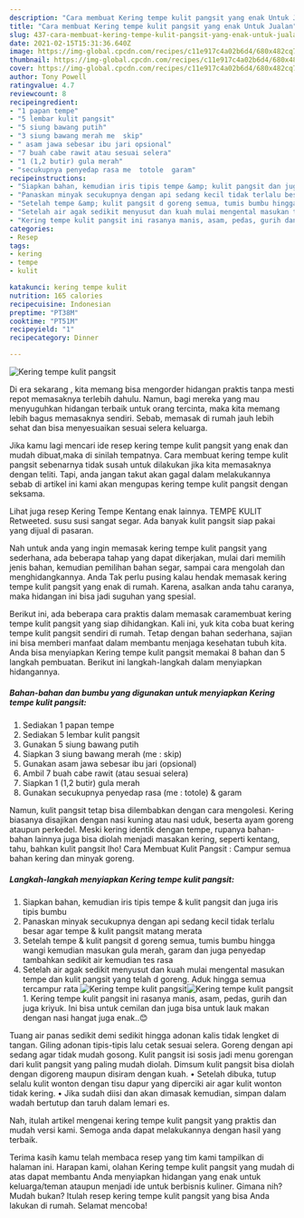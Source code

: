 ```yaml
---
description: "Cara membuat Kering tempe kulit pangsit yang enak Untuk Jualan"
title: "Cara membuat Kering tempe kulit pangsit yang enak Untuk Jualan"
slug: 437-cara-membuat-kering-tempe-kulit-pangsit-yang-enak-untuk-jualan
date: 2021-02-15T15:31:36.640Z
image: https://img-global.cpcdn.com/recipes/c11e917c4a02b6d4/680x482cq70/kering-tempe-kulit-pangsit-foto-resep-utama.jpg
thumbnail: https://img-global.cpcdn.com/recipes/c11e917c4a02b6d4/680x482cq70/kering-tempe-kulit-pangsit-foto-resep-utama.jpg
cover: https://img-global.cpcdn.com/recipes/c11e917c4a02b6d4/680x482cq70/kering-tempe-kulit-pangsit-foto-resep-utama.jpg
author: Tony Powell
ratingvalue: 4.7
reviewcount: 8
recipeingredient:
- "1 papan tempe"
- "5 lembar kulit pangsit"
- "5 siung bawang putih"
- "3 siung bawang merah me  skip"
- " asam jawa sebesar ibu jari opsional"
- "7 buah cabe rawit atau sesuai selera"
- "1 (1,2 butir) gula merah"
- "secukupnya penyedap rasa me  totole  garam"
recipeinstructions:
- "Siapkan bahan, kemudian iris tipis tempe &amp; kulit pangsit dan juga iris tipis bumbu"
- "Panaskan minyak secukupnya dengan api sedang kecil tidak terlalu besar agar tempe &amp; kulit pangsit matang merata"
- "Setelah tempe &amp; kulit pangsit d goreng semua, tumis bumbu hingga wangi kemudian masukan gula merah, garam dan juga penyedap tambahkan sedikit air kemudian tes rasa"
- "Setelah air agak sedikit menyusut dan kuah mulai mengental masukan tempe dan kulit pangsit yang telah d goreng. Aduk hingga semua tercampur rata"
- "Kering tempe kulit pangsit ini rasanya manis, asam, pedas, gurih dan juga kriyuk. Ini bisa untuk cemilan dan juga bisa untuk lauk makan dengan nasi hangat juga enak..😊"
categories:
- Resep
tags:
- kering
- tempe
- kulit

katakunci: kering tempe kulit 
nutrition: 165 calories
recipecuisine: Indonesian
preptime: "PT38M"
cooktime: "PT51M"
recipeyield: "1"
recipecategory: Dinner

---
```



![Kering tempe kulit pangsit](https://img-global.cpcdn.com/recipes/c11e917c4a02b6d4/680x482cq70/kering-tempe-kulit-pangsit-foto-resep-utama.jpg)

Di era  sekarang , kita memang bisa mengorder hidangan praktis tanpa mesti repot memasaknya terlebih dahulu. Namun, bagi mereka yang mau menyuguhkan hidangan terbaik untuk orang tercinta, maka kita memang lebih bagus memasaknya sendiri. Sebab, memasak di rumah jauh lebih sehat dan bisa menyesuaikan sesuai selera keluarga.

Jika kamu lagi mencari ide resep kering tempe kulit pangsit yang enak dan mudah dibuat,maka di sinilah tempatnya. Cara membuat kering tempe kulit pangsit  sebenarnya tidak susah untuk dilakukan jika kita memasaknya dengan teliti. Tapi, anda jangan takut akan gagal dalam melakukannya 
sebab di artikel ini kami akan mengupas kering tempe kulit pangsit dengan seksama.  

Lihat juga resep Kering Tempe Kentang enak lainnya. TEMPE KULIT Retweeted. susu susi sangat segar. Ada banyak kulit pangsit siap pakai yang dijual di pasaran.

Nah untuk anda yang ingin memasak kering tempe kulit pangsit yang sederhana, ada beberapa tahap yang dapat dikerjakan, mulai dari memilih jenis bahan, kemudian pemilihan bahan segar, sampai cara mengolah dan menghidangkannya. Anda Tak perlu pusing kalau hendak memasak kering tempe kulit pangsit yang enak di rumah. Karena, asalkan anda  tahu caranya, maka hidangan ini bisa jadi suguhan yang spesial.

Berikut ini, ada beberapa cara praktis  dalam memasak caramembuat kering tempe kulit pangsit yang siap dihidangkan. Kali ini, yuk kita coba buat kering tempe kulit pangsit sendiri di rumah. Tetap dengan bahan sederhana, sajian ini bisa memberi manfaat dalam membantu menjaga kesehatan tubuh kita. Anda bisa menyiapkan Kering tempe kulit pangsit memakai 8 bahan dan 5 langkah pembuatan. Berikut ini langkah-langkah dalam menyiapkan hidangannya.

<!--inarticleads1-->

##### Bahan-bahan dan bumbu yang digunakan untuk menyiapkan Kering tempe kulit pangsit:

1. Sediakan 1 papan tempe
1. Sediakan 5 lembar kulit pangsit
1. Gunakan 5 siung bawang putih
1. Siapkan 3 siung bawang merah (me : skip)
1. Gunakan  asam jawa sebesar ibu jari (opsional)
1. Ambil 7 buah cabe rawit (atau sesuai selera)
1. Siapkan 1 (1,2 butir) gula merah
1. Gunakan secukupnya penyedap rasa (me : totole) &amp; garam


Namun, kulit pangsit tetap bisa dilembabkan dengan cara mengolesi. Kering biasanya disajikan dengan nasi kuning atau nasi uduk, beserta ayam goreng ataupun perkedel. Meski kering identik dengan tempe, rupanya bahan-bahan lainnya juga bisa diolah menjadi masakan kering, seperti kentang, tahu, bahkan kulit pangsit lho! Cara Membuat Kulit Pangsit : Campur semua bahan kering dan minyak goreng. 

<!--inarticleads2-->

##### Langkah-langkah menyiapkan Kering tempe kulit pangsit:

1. Siapkan bahan, kemudian iris tipis tempe &amp; kulit pangsit dan juga iris tipis bumbu
1. Panaskan minyak secukupnya dengan api sedang kecil tidak terlalu besar agar tempe &amp; kulit pangsit matang merata
1. Setelah tempe &amp; kulit pangsit d goreng semua, tumis bumbu hingga wangi kemudian masukan gula merah, garam dan juga penyedap tambahkan sedikit air kemudian tes rasa
1. Setelah air agak sedikit menyusut dan kuah mulai mengental masukan tempe dan kulit pangsit yang telah d goreng. Aduk hingga semua tercampur rata
<img src="//assets-global.cpcdn.com/assets/icons/button_play-2c75c40dde080a61004c1f40b05d8f140eaff45d7e9e6481dc71c63d2e7c4909.png" alt="Kering tempe kulit pangsit"><img src="//assets-global.cpcdn.com/assets/icons/button_play-2c75c40dde080a61004c1f40b05d8f140eaff45d7e9e6481dc71c63d2e7c4909.png" alt="Kering tempe kulit pangsit">1. Kering tempe kulit pangsit ini rasanya manis, asam, pedas, gurih dan juga kriyuk. Ini bisa untuk cemilan dan juga bisa untuk lauk makan dengan nasi hangat juga enak..😊


Tuang air panas sedikit demi sedikit hingga adonan kalis tidak lengket di tangan. Giling adonan tipis-tipis lalu cetak sesuai selera. Goreng dengan api sedang agar tidak mudah gosong. Kulit pangsit isi sosis jadi menu gorengan dari kulit pangsit yang paling mudah diolah. Dimsum kulit pangsit bisa diolah dengan digoreng maupun disiram dengan kuah. • Setelah dibuka, tutup selalu kulit wonton dengan tisu dapur yang diperciki air agar kulit wonton tidak kering. • Jika sudah diisi dan akan dimasak kemudian, simpan dalam wadah bertutup dan taruh dalam lemari es. 

Nah, itulah artikel mengenai  kering tempe kulit pangsit  yang praktis dan mudah versi kami. Semoga anda dapat melakukannya dengan hasil yang terbaik. 

Terima kasih kamu telah membaca resep yang tim kami tampilkan di halaman ini. Harapan kami, olahan  Kering tempe kulit pangsit yang mudah di atas dapat membantu Anda menyiapkan hidangan yang enak untuk keluarga/teman ataupun menjadi ide untuk berbisnis kuliner. Gimana nih? Mudah bukan? Itulah resep kering tempe kulit pangsit yang bisa Anda lakukan di rumah. Selamat mencoba!

